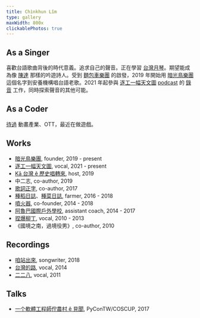 ```yaml
---
title: Chìnkhun Lîm
type: gallery
maxWidth: 800x
clickablePhotos: true
---
```


## As a Singer

喜歡台語歌曲背後的時代意義。追求自己的聲音。正在學習 [台灣月琴]。期望能成為像 [陳達] 那樣的吟遊詩人。受到 [麵包車樂團] 的啟發，2019 年開始用 [暗光鳥樂團] 這個名字到安養機構唱台語老歌。2021 年起參與 [逐工一幅天文圖] [podcast][逐工一幅天文圖/podcast] 的 [錄音][逐工一幅天文圖/vocal] 工作，同時探索聲音的其他可能。

## As a Coder

[待過][read.cv] 動畫產業、OTT，最近在做遊戲。

## Works

- [暗光鳥樂團], founder, 2019 - present
- [逐工一幅天文圖], vocal, 2021 - present
- [Kā 台灣 ê 歷史唱轉來], host, 2019
- 中二志, co-author, 2019
- [歌詞正字], co-author, 2017
- [種稻日誌]、[種菜日誌], farmer, 2016 - 2018
- [噴火器], co-founder, 2014 - 2018
- [阿魯巴國際戶外學校], assistant coach, 2014 - 2017
- [捏爆柳丁], vocal, 2010 - 2013
- 《國境之南，過境役男》, co-author, 2010

## Recordings

- [咱站出來](https://www.youtube.com/watch?v=-htDN9onwAM), songwriter, 2018
- [台灣的路](https://www.youtube.com/watch?v=d6dZg2a8fnQ), vocal, 2014
- [二二八](https://www.youtube.com/watch?v=-ycAMd3BwgA), vocal, 2011

## Talks

- [一个軟體工程師佇農村 ê 見聞](https://hackmd.io/@badboy99/Hyzjn1FGb?type=slide#/), PyConTW/COSCUP, 2017

[台灣月琴]: https://www.cmcmusic.com.tw/%E5%8F%B0%E7%81%A3%E6%9C%88%E7%90%B4/
[陳達]: https://zh.wikipedia.org/zh-tw/%E9%99%B3%E9%81%94_(%E6%AD%8C%E6%89%8B)
[麵包車樂團]: https://www.facebook.com/puncarband/
[read.cv]: https://read.cv/akhun
[暗光鳥樂團]: https://www.facebook.com/ReclaimTW/
[逐工一幅天文圖]: https://apod.tw
[逐工一幅天文圖/podcast]: https://open.firstory.me/user/apod-taigi/platforms
[逐工一幅天文圖/vocal]: https://apod.tw/vocals/%E9%98%BF%E9%8C%95/
[重度發酵]: https://www.youtube.com/watch?v=oaQkZYghwOk
[Kā 台灣 ê 歷史唱轉來]: https://podcasts.apple.com/tw/podcast/k%C4%81-%E5%8F%B0%E7%81%A3-%C3%AA-%E6%AD%B7%E5%8F%B2%E5%94%B1%E8%BD%89%E4%BE%86/id1488109694
[歌詞正字]: https://kuasu.tgb.org.tw/
[種稻日誌]: https://twitter.com/search?q=%23%E7%A8%AE%E7%A8%BB%E6%97%A5%E8%AA%8C%20%40badboy99tw&src=typed_query
[種菜日誌]: https://twitter.com/search?q=%23%E7%A8%AE%E8%8F%9C%E6%97%A5%E8%AA%8C%20%40badboy99tw&src=typed_query&f=top
[噴火器]: https://www.facebook.com/flamethrower.taiwan
[阿魯巴國際戶外學校]: https://www.aruba.org.tw/
[捏爆柳丁]: https://www.facebook.com/niippleorange
